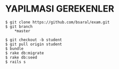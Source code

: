# YAPILMASI GEREKENLER
	
	
	$ git clone https://github.com/bsaral/exam.git
	$ git branch
		*master
		
	$ git checkout -b student
	$ git pull origin student
	$ bundle
	$ rake db:migrate
	$ rake db:seed
	$ rails s 

















































































































































